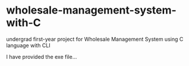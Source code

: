 # wholesale-management-system-with-C
undergrad first-year project for Wholesale Management System using C language with CLI

I have provided the exe file...

